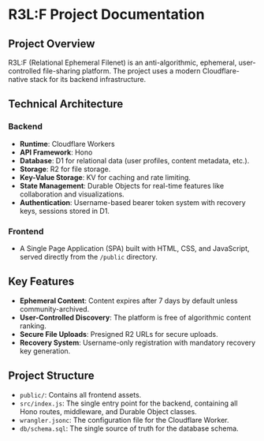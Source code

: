 # R3L:F Project Documentation

## Project Overview

R3L:F (Relational Ephemeral Filenet) is an anti-algorithmic, ephemeral, user-controlled file-sharing platform. The project uses a modern Cloudflare-native stack for its backend infrastructure.

## Technical Architecture

### Backend

*   **Runtime**: Cloudflare Workers
*   **API Framework**: Hono
*   **Database**: D1 for relational data (user profiles, content metadata, etc.).
*   **Storage**: R2 for file storage.
*   **Key-Value Storage**: KV for caching and rate limiting.
*   **State Management**: Durable Objects for real-time features like collaboration and visualizations.
*   **Authentication**: Username-based bearer token system with recovery keys, sessions stored in D1.

### Frontend

*   A Single Page Application (SPA) built with HTML, CSS, and JavaScript, served directly from the `/public` directory.

## Key Features

*   **Ephemeral Content**: Content expires after 7 days by default unless community-archived.
*   **User-Controlled Discovery**: The platform is free of algorithmic content ranking.
*   **Secure File Uploads**: Presigned R2 URLs for secure uploads.
*   **Recovery System**: Username-only registration with mandatory recovery key generation.

## Project Structure

*   `public/`: Contains all frontend assets.
*   `src/index.js`: The single entry point for the backend, containing all Hono routes, middleware, and Durable Object classes.
*   `wrangler.jsonc`: The configuration file for the Cloudflare Worker.
*   `db/schema.sql`: The single source of truth for the database schema.